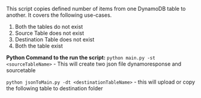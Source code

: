 
This script copies defined number of items from one DynamoDB table to another. It covers the following use-cases.

1. Both the tables do not exist
2. Source Table does not exist
3. Destination Table does not exist
4. Both the table exist



**Python Command to the run the script:**
`python main.py -st <sourceTableName>` - This will create two json file dynamoresponse and sourcetable

`python jsonToMain.py -dt <destinationTableName>` - this will upload or copy the following table to destination folder
